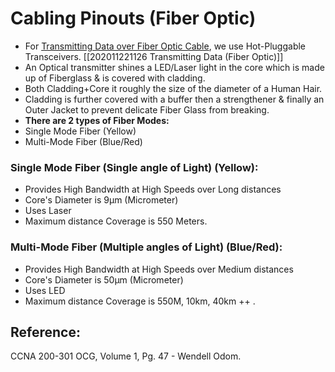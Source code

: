 # Cabling Pinouts \(Fiber Optic\)

* For [Transmitting Data over Fiber Optic Cable](untitled-26.md), we use Hot-Pluggable Transceivers. \[\[202011221126 Transmitting Data \(Fiber Optic\)\]\]
* An Optical transmitter shines a LED/Laser light in the core which is made up of Fiberglass & is covered with cladding.
* Both Cladding+Core it roughly the size of the diameter of a Human Hair.
* Cladding is further covered with a buffer then a strengthener & finally an Outer Jacket to prevent delicate Fiber Glass from breaking.
* **There are 2 types of Fiber Modes:**
* Single Mode Fiber \(Yellow\)
* Multi-Mode Fiber \(Blue/Red\)

### Single Mode Fiber \(Single angle of Light\) \(Yellow\):

* Provides High Bandwidth at High Speeds over Long distances
* Core's Diameter is 9µm \(Micrometer\)
* Uses Laser
* Maximum distance Coverage is 550 Meters.

### Multi-Mode Fiber \(Multiple angles of Light\) \(Blue/Red\):

* Provides High Bandwidth at High Speeds over Medium distances
* Core's Diameter is 50µm \(Micrometer\)
* Uses LED
* Maximum distance Coverage is 550M, 10km, 40km ++ .

## Reference:

CCNA 200-301 OCG, Volume 1, Pg. 47 - Wendell Odom.

